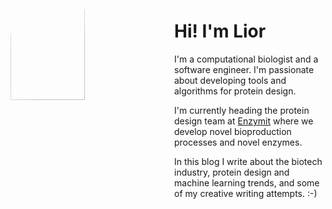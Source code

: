 <div style="display: flex;">
<div style="flex: 1; padding-right: 10px;">
	<img src="/images/me_no_bg_big_small.png" style="width: 70%; object-fit:cover; clip-path: circle(50%); -webkit-mask-image: radial-gradient(circle, rgba(0,0,0,1) 40%, rgba(0,0,0,0) 100%); mask-image: radial-gradient(circle, rgba(0,0,0,1) 40%, rgba(0,0,0,0) 100%);"/>
</div>
<div style="flex: 1; padding-left: 10px;">
	<h1> Hi! I'm Lior </h1>
	<p> I'm a computational biologist and a software engineer. I'm passionate about developing tools and algorithms for protein design. </p> <p>I'm currently heading the protein design team at <a href="https://www.enzymit.com/">Enzymit</a> where we develop novel bioproduction processes and novel enzymes.</p>
	<p>In this blog I write about the biotech industry, protein design and machine learning trends, and some of my creative writing attempts. :-)</p>
</div>
</div>

